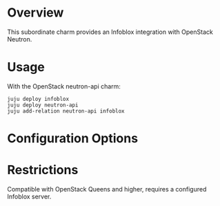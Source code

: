 # Overview

This subordinate charm provides an Infoblox integration with OpenStack Neutron.

# Usage

With the OpenStack neutron-api charm:

    juju deploy infoblox
    juju deploy neutron-api
    juju add-relation neutron-api infoblox

# Configuration Options


# Restrictions

Compatible with OpenStack Queens and higher, requires a configured Infoblox server.

